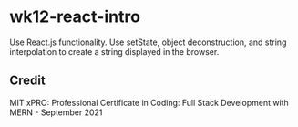 # wk12-react-intro

Use React.js functionality.  Use setState, object deconstruction, and string interpolation to create a string displayed in the browser.

## Credit

MIT xPRO: Professional Certificate in Coding: Full Stack Development with MERN - September 2021
